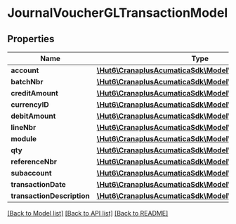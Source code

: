 # JournalVoucherGLTransactionModel

## Properties
Name | Type | Description | Notes
------------ | ------------- | ------------- | -------------
**account** | [**\Hut6\CranaplusAcumaticaSdk\Model\StringValueModel**](StringValueModel.md) |  | [optional] 
**batchNbr** | [**\Hut6\CranaplusAcumaticaSdk\Model\StringValueModel**](StringValueModel.md) |  | [optional] 
**creditAmount** | [**\Hut6\CranaplusAcumaticaSdk\Model\DecimalValueModel**](DecimalValueModel.md) |  | [optional] 
**currencyID** | [**\Hut6\CranaplusAcumaticaSdk\Model\StringValueModel**](StringValueModel.md) |  | [optional] 
**debitAmount** | [**\Hut6\CranaplusAcumaticaSdk\Model\DecimalValueModel**](DecimalValueModel.md) |  | [optional] 
**lineNbr** | [**\Hut6\CranaplusAcumaticaSdk\Model\IntValueModel**](IntValueModel.md) |  | [optional] 
**module** | [**\Hut6\CranaplusAcumaticaSdk\Model\StringValueModel**](StringValueModel.md) |  | [optional] 
**qty** | [**\Hut6\CranaplusAcumaticaSdk\Model\DecimalValueModel**](DecimalValueModel.md) |  | [optional] 
**referenceNbr** | [**\Hut6\CranaplusAcumaticaSdk\Model\StringValueModel**](StringValueModel.md) |  | [optional] 
**subaccount** | [**\Hut6\CranaplusAcumaticaSdk\Model\StringValueModel**](StringValueModel.md) |  | [optional] 
**transactionDate** | [**\Hut6\CranaplusAcumaticaSdk\Model\DateTimeValueModel**](DateTimeValueModel.md) |  | [optional] 
**transactionDescription** | [**\Hut6\CranaplusAcumaticaSdk\Model\StringValueModel**](StringValueModel.md) |  | [optional] 

[[Back to Model list]](../README.md#documentation-for-models) [[Back to API list]](../README.md#documentation-for-api-endpoints) [[Back to README]](../README.md)


